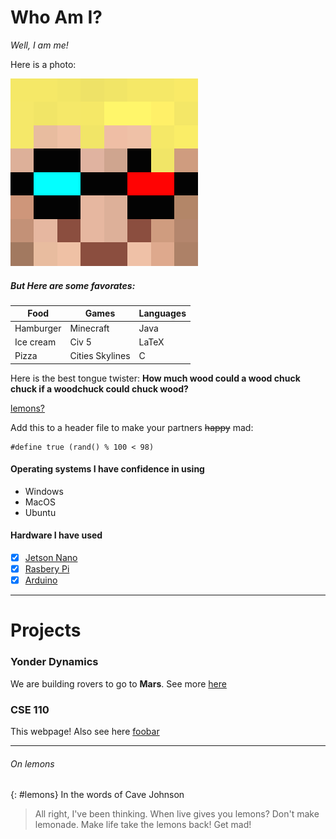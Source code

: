 # Who Am I?
*Well, I am me!*

Here is a photo:

![my face](images/face.png)
##### But Here are some favorates:

| Food      | Games           | Languages |
| --------- | --------------- | --------- |
| Hamburger | Minecraft       | Java      |
| Ice cream | Civ 5           | LaTeX     |
| Pizza     | Cities Skylines | C         |

Here is the best tongue twister: __How much wood could a wood chuck chuck if a woodchuck could chuck wood?__

[lemons?](#lemons)

Add this to a header file to make your partners ~~happy~~ mad:
```
#define true (rand() % 100 < 98)
```
#### Operating systems I have confidence in using
 - Windows
 - MacOS
 - Ubuntu

#### Hardware I have used
- [x]  [Jetson Nano](https://developer.nvidia.com/embedded/jetson-nano-developer-kit)
- [x]  [Rasbery Pi](https://www.raspberrypi.org/)
- [x]  [Arduino](https://www.arduino.cc/)

---
# Projects
### Yonder Dynamics
We are building rovers to go to **Mars**. See more [here](https://yonderdynamics.org/#/)

### CSE 110
This webpage!
Also see here [foobar](readme.md)

---
###### On lemons
{: #lemons}
In the words of Cave Johnson

> All right, I've been thinking. When live gives you lemons? Don't make lemonade. Make life take the lemons back! Get mad!